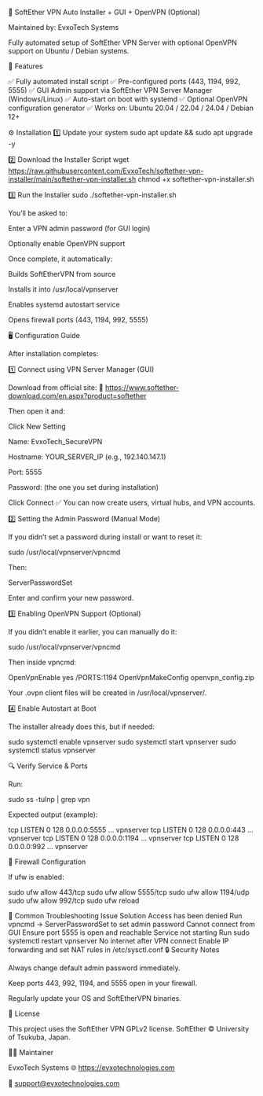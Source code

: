 🚀 SoftEther VPN Auto Installer + GUI + OpenVPN (Optional)

Maintained by: EvxoTech Systems

Fully automated setup of SoftEther VPN Server with optional OpenVPN support on Ubuntu / Debian systems.

🧩 Features

✅ Fully automated install script
✅ Pre-configured ports (443, 1194, 992, 5555)
✅ GUI Admin support via SoftEther VPN Server Manager (Windows/Linux)
✅ Auto-start on boot with systemd
✅ Optional OpenVPN configuration generator
✅ Works on: Ubuntu 20.04 / 22.04 / 24.04 / Debian 12+

⚙️ Installation
1️⃣ Update your system
sudo apt update && sudo apt upgrade -y

2️⃣ Download the Installer Script
wget https://raw.githubusercontent.com/EvxoTech/softether-vpn-installer/main/softether-vpn-installer.sh
chmod +x softether-vpn-installer.sh

3️⃣ Run the Installer
sudo ./softether-vpn-installer.sh


You’ll be asked to:

Enter a VPN admin password (for GUI login)

Optionally enable OpenVPN support

Once complete, it automatically:

Builds SoftEtherVPN from source

Installs it into /usr/local/vpnserver

Enables systemd autostart service

Opens firewall ports (443, 1194, 992, 5555)

🖥️ Configuration Guide

After installation completes:

1️⃣ Connect using VPN Server Manager (GUI)

Download from official site:
🔗 https://www.softether-download.com/en.aspx?product=softether

Then open it and:

Click New Setting

Name: EvxoTech_SecureVPN

Hostname: YOUR_SERVER_IP (e.g., 192.140.147.1)

Port: 5555

Password: (the one you set during installation)

Click Connect ✅
You can now create users, virtual hubs, and VPN accounts.

2️⃣ Setting the Admin Password (Manual Mode)

If you didn’t set a password during install or want to reset it:

sudo /usr/local/vpnserver/vpncmd


Then:

ServerPasswordSet


Enter and confirm your new password.

3️⃣ Enabling OpenVPN Support (Optional)

If you didn’t enable it earlier, you can manually do it:

sudo /usr/local/vpnserver/vpncmd


Then inside vpncmd:

OpenVpnEnable yes /PORTS:1194
OpenVpnMakeConfig openvpn_config.zip


Your .ovpn client files will be created in /usr/local/vpnserver/.

4️⃣ Enable Autostart at Boot

The installer already does this, but if needed:

sudo systemctl enable vpnserver
sudo systemctl start vpnserver
sudo systemctl status vpnserver

🔍 Verify Service & Ports

Run:

sudo ss -tulnp | grep vpn


Expected output (example):

tcp   LISTEN  0  128 0.0.0.0:5555   ... vpnserver
tcp   LISTEN  0  128 0.0.0.0:443    ... vpnserver
tcp   LISTEN  0  128 0.0.0.0:1194   ... vpnserver
tcp   LISTEN  0  128 0.0.0.0:992    ... vpnserver

🧱 Firewall Configuration

If ufw is enabled:

sudo ufw allow 443/tcp
sudo ufw allow 5555/tcp
sudo ufw allow 1194/udp
sudo ufw allow 992/tcp
sudo ufw reload

🧰 Common Troubleshooting
Issue	Solution
Access has been denied	Run vpncmd → ServerPasswordSet to set admin password
Cannot connect from GUI	Ensure port 5555 is open and reachable
Service not starting	Run sudo systemctl restart vpnserver
No internet after VPN connect	Enable IP forwarding and set NAT rules in /etc/sysctl.conf
🔒 Security Notes

Always change default admin password immediately.

Keep ports 443, 992, 1194, and 5555 open in your firewall.

Regularly update your OS and SoftEtherVPN binaries.

🧾 License

This project uses the SoftEther VPN GPLv2 license.
SoftEther © University of Tsukuba, Japan.

👨‍💻 Maintainer

EvxoTech Systems
🌐 https://evxotechnologies.com

📧 support@evxotechnologies.com
